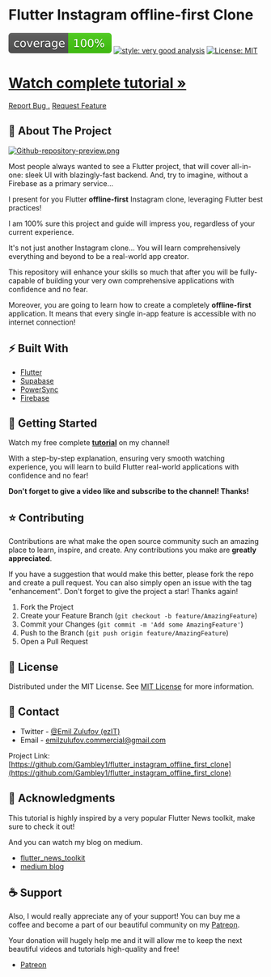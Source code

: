 # Flutter Instagram offline-first Clone

![coverage][coverage_badge]
[![style: very good analysis][very_good_analysis_badge]][very_good_analysis_link]
[![License: MIT][license_badge]][license_link]
 
<div>
<h1><a href="https://youtu.be/xr56AjdGf-o"><strong>Watch complete tutorial »</strong></a></h1>
<a href="https://github.com/Gambley1/flutter_instagram_offline_first_clone/issues/new?assignees=&labels=bug&projects=&template=bug_report.md&title=fix%3A+">Report Bug .</a>
<a href="https://github.com/Gambley1/flutter_instagram_offline_first_clone/issues/new?assignees=&labels=enhancement%2C+feature&projects=&template=feature_request.md&title=feat%3A+">Request Feature</a>
</p>
</div>

 ## 💫 About The Project

[![Github-repository-preview.png](https://i.postimg.cc/52v6WG4V/Github-repository-preview.png)](https://youtu.be/xr56AjdGf-o)

Most people always wanted to see a Flutter project, that will cover all-in-one: sleek UI with blazingly-fast backend. And, try to imagine, without a Firebase as a primary service…

I present for you Flutter **offline-first** Instagram clone, leveraging Flutter best practices!

I am 100% sure this project and guide will impress you, regardless of your current experience.

It's not just another Instagram clone... You will learn comprehensively everything and beyond to be a real-world app creator.

This repository will enhance your skills so much that after you will be fully-capable of building your very own comprehensive applications with confidence and no fear.

Moreover, you are going to learn how to create a completely **offline-first** application. It means that every single in-app feature is accessible with no internet connection!

 ## ⚡️ Built With

- [Flutter](https://flutter.dev/)
- [Supabase](https://supabase.com/)
- [PowerSync](https://www.powersync.com/)
- [Firebase](https://firebase.google.com/)

 ## 🚀 Getting Started

Watch my free complete [**tutorial**](https://youtu.be/xr56AjdGf-o) on my channel!

With a step-by-step explanation, ensuring very smooth watching experience, you will learn to build Flutter real-world applications with confidence and no fear!

**Don't forget to give a video like and subscribe to the channel! Thanks!**

 ## ⭐️ Contributing

Contributions are what make the open source community such an amazing place to learn, inspire, and create. Any contributions you make are **greatly appreciated**.

If you have a suggestion that would make this better, please fork the repo and create a pull request. You can also simply open an issue with the tag "enhancement".
Don't forget to give the project a star! Thanks again!

1. Fork the Project
2. Create your Feature Branch (`git checkout -b feature/AmazingFeature`)
3. Commit your Changes (`git commit -m 'Add some AmazingFeature'`)
4. Push to the Branch (`git push origin feature/AmazingFeature`)
5. Open a Pull Request
 ## 📝 License

Distributed under the MIT License. See [MIT License](https://opensource.org/licenses/MIT) for more information.
 ## 💭 Contact

- Twitter - [@Emil Zulufov (ezIT)](https://twitter.com/EmdyEmil)
- Email - emilzulufov.commercial@gmail.com

Project Link: [https://github.com/Gambley1/flutter_instagram_offline_first_clone](https://github.com/Gambley1/flutter_instagram_offline_first_clone)
 ## 🎯 Acknowledgments

This tutorial is highly inspired by a very popular Flutter News toolkit, make sure to check it out!

And you can watch my blog on medium.

- [flutter_news_toolkit](https://flutter.dev/news)
- [medium blog](https://medium.com/@emilzulufov566/become-flutter-successful-developer-in-days-1bb4ef47b305)

 ## ☕️ Support

Also, I would really appreciate any of your support! You can buy me a coffee and become a part of our beautiful community on my [Patreon](https://www.patreon.com/emilzulufov/membership).

Your donation will hugely help me and it will allow me to keep the next beautiful videos and tutorials high-quality and free!

- [Patreon](https://www.patreon.com/emilzulufov/membership)


[coverage_badge]: coverage_badge.svg
[license_badge]: https://img.shields.io/badge/license-MIT-blue.svg
[license_link]: https://opensource.org/licenses/MIT
[very_good_analysis_badge]: https://img.shields.io/badge/style-very_good_analysis-B22C89.svg
[very_good_analysis_link]: https://pub.dev/packages/very_good_analysis
